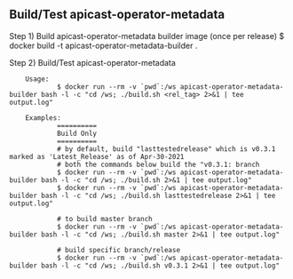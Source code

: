 Build/Test apicast-operator-metadata
------------------------------------

Step 1) Build apicast-operator-metadata builder image (once per release)
        $ docker build -t apicast-operator-metadata-builder .

Step 2) Build/Test apicast-operator-metadata

        Usage:
                $ docker run --rm -v `pwd`:/ws apicast-operator-metadata-builder bash -l -c "cd /ws; ./build.sh <rel_tag> 2>&1 | tee output.log"

        Examples:
                ==========
                Build Only
                ==========
                # by default, build "lasttestedrelease" which is v0.3.1 marked as 'Latest_Release' as of Apr-30-2021
                # both the commands below build the "v0.3.1: branch
                $ docker run --rm -v `pwd`:/ws apicast-operator-metadata-builder bash -l -c "cd /ws; ./build.sh 2>&1 | tee output.log"
                $ docker run --rm -v `pwd`:/ws apicast-operator-metadata-builder bash -l -c "cd /ws; ./build.sh lasttestedrelease 2>&1 | tee output.log"

                # to build master branch
                $ docker run --rm -v `pwd`:/ws apicast-operator-metadata-builder bash -l -c "cd /ws; ./build.sh master 2>&1 | tee output.log"

                # build specific branch/release
                $ docker run --rm -v `pwd`:/ws apicast-operator-metadata-builder bash -l -c "cd /ws; ./build.sh v0.3.1 2>&1 | tee output.log"
